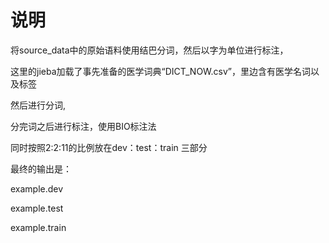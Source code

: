 # 说明

将source_data中的原始语料使用结巴分词，然后以字为单位进行标注，

这里的jieba加载了事先准备的医学词典“DICT_NOW.csv”，里边含有医学名词以及标签

然后进行分词,

分完词之后进行标注，使用BIO标注法

同时按照2:2:11的比例放在dev：test：train 三部分

最终的输出是：

example.dev

example.test

example.train


